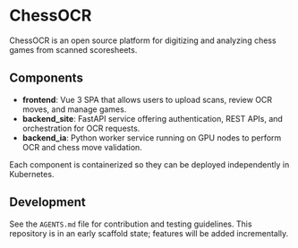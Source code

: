 # ChessOCR

ChessOCR is an open source platform for digitizing and analyzing chess games from scanned scoresheets.

## Components

- **frontend**: Vue 3 SPA that allows users to upload scans, review OCR moves, and manage games.
- **backend_site**: FastAPI service offering authentication, REST APIs, and orchestration for OCR requests.
- **backend_ia**: Python worker service running on GPU nodes to perform OCR and chess move validation.

Each component is containerized so they can be deployed independently in Kubernetes.

## Development

See the `AGENTS.md` file for contribution and testing guidelines. This repository is in an early scaffold state; features will be added incrementally.

